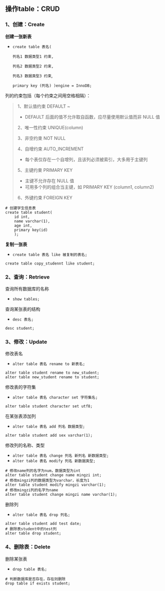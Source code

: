 ##  操作table：CRUD

### 1、创建：Create

**创建一张新表**

- `create table 表名(`

  `列名1 数据类型1 约束,`

  `列名2 数据类型2 约束,`

  `列名3 数据类型3 约束`,

  `primary key (列名)
  )engine = InnoDB;`

列的约束包括（每个约束之间用空格相隔）：

> 1、默认值约束 DEFAULT ~
>
> - DEFAULT 后面的值不允许取自函数，应尽量使用默认值而非 NULL 值
>
> 2、唯一性约束 UNIQUE(column)
>
> 3、非空约束 NOT NULL
>
> 4、自增约束 AUTO_INCREMENT
>
> - 每个表仅存在一个自增列，且该列必须被索引，大多用于主键列
>
> 5、主键约束 PRIMARY KEY
>
> - 主键不允许存在 NULL 值
> - 可用多个列的组合当主键，如 PRIMARY KEY (column1, column2)
>
> 6、外键约束 FOREIGN KEY

```mysql
# 创建学生信息表
create table student(
    id int,
    name varchar(1),
    age int,
    primary key(id)
    );
```

**复制一张表**

- `create table 表名 like 被复制的表名;`

```mysql
create table copy_studennt like student;
```

### 2、查询：Retrieve

查询所有数据库的名称

- `show tables;`

查询某张表的结构

- `desc 表名;`

```MySQL
desc student;
```

### 3、修改：Update

修改表名

- `alter table 表名 rename to 新表名;`

```mysql
alter table student rename to new_student;
alter table new_student rename to student;
```

修改表的字符集

- `alter table 表名 character set 字符集名;`

```mysql
alter table student character set utf8;
```

在某张表添加列

- `alter table 表名 add 列名 数据类型;`

```mysql
alter table student add sex varchar(1);
```

修改列的名称、类型

- `alter table 表名 change 列名 新列名 新数据类型;`
- `alter table 表名 modify 列名 新数据类型;`

```mysql
# 修改name列的名字为num，数据类型为int
alter table student change name mingzi int;
# 修改mingzi列的数据类型为varchar，长度为1
alter table student modify mingzi varchar(1);
# 修改mingzi列的名字为name
alter table student change mingzi name varchar(1);
```

删除列

- `alter table 表名 drop 列名;`

```mysql
alter table student add test date;
# 删除表student中的test列
alter table drop student;
```

### 4、删除表：Delete

删除某张表

- `drop table 表名;`

```MySQL
# 判断数据库是否存在，存在则删除
drop table if exists student;
```

